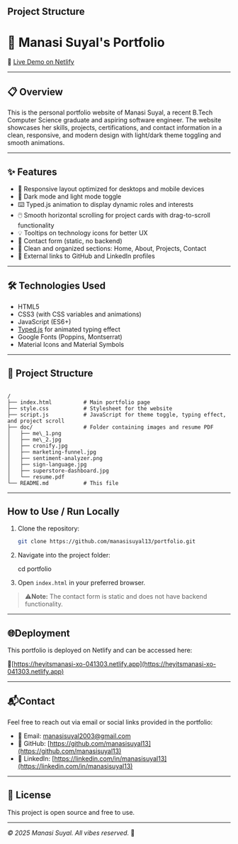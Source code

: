 ## Project Structure

# 🌟 Manasi Suyal's Portfolio

🚀 [Live Demo on Netlify](https://heyitsmanasi-xo-041303.netlify.app)

---

## 📋 Overview

This is the personal portfolio website of Manasi Suyal, a recent B.Tech Computer Science graduate and aspiring software engineer. The website showcases her skills, projects, certifications, and contact information in a clean, responsive, and modern design with light/dark theme toggling and smooth animations.

---

## ✨ Features

- 📱 Responsive layout optimized for desktops and mobile devices  
- 🌙 Dark mode and light mode toggle  
- ⌨️ Typed.js animation to display dynamic roles and interests  
- 🖱️ Smooth horizontal scrolling for project cards with drag-to-scroll functionality  
- 💡 Tooltips on technology icons for better UX  
- 📩 Contact form (static, no backend)  
- 🧩 Clean and organized sections: Home, About, Projects, Contact  
- 🔗 External links to GitHub and LinkedIn profiles  

---

## 🛠️ Technologies Used

- HTML5  
- CSS3 (with CSS variables and animations)  
- JavaScript (ES6+)  
- [Typed.js](https://github.com/mattboldt/typed.js/) for animated typing effect  
- Google Fonts (Poppins, Montserrat)  
- Material Icons and Material Symbols  

---

## 📁 Project Structure

```

/
├── index.html          # Main portfolio page
├── style.css           # Stylesheet for the website
├── script.js           # JavaScript for theme toggle, typing effect, and project scroll
├── doc/                # Folder containing images and resume PDF
│   ├── me\_1.png
│   ├── me\_2.jpg
│   ├── cronify.jpg
│   ├── marketing-funnel.jpg
│   ├── sentiment-analyzer.png
│   ├── sign-language.jpg
│   ├── superstore-dashboard.jpg
│   └── resume.pdf
└── README.md           # This file

````

---

## How to Use / Run Locally

1. Clone the repository:  
   ```bash
   git clone https://github.com/manasisuyal13/portfolio.git

2. Navigate into the project folder:

   cd portfolio
3. Open `index.html` in your preferred browser.

> ⚠️**Note:** The contact form is static and does not have backend functionality.

---

## 🌐Deployment

This portfolio is deployed on Netlify and can be accessed here:

🔗[https://heyitsmanasi-xo-041303.netlify.app](https://heyitsmanasi-xo-041303.netlify.app)

---

## 📬Contact

Feel free to reach out via email or social links provided in the portfolio:

* 📧 Email: [manasisuyal2003@gmail.com](mailto:manasisuyal2003@gmail.com)
* 🐙 GitHub: [https://github.com/manasisuyal13](https://github.com/manasisuyal13)
* 🔗 LinkedIn: [https://linkedin.com/in/manasisuyal13](https://linkedin.com/in/manasisuyal13)

---

## 📜 License

This project is open source and free to use.

---

*© 2025 Manasi Suyal. All vibes reserved.* 🎀



